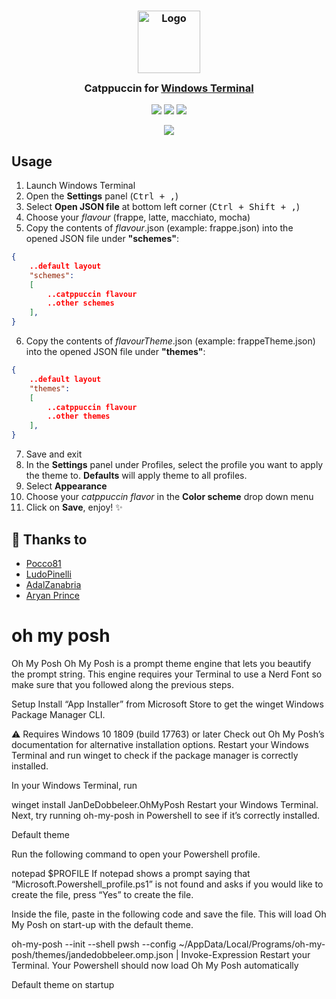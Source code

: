 <h3 align="center">
	<img src="https://raw.githubusercontent.com/catppuccin/catppuccin/main/assets/logos/exports/1544x1544_circle.png" width="100" alt="Logo"/><br/>
	<img src="https://raw.githubusercontent.com/catppuccin/catppuccin/main/assets/misc/transparent.png" height="30" width="0px"/>
	Catppuccin for <a href="https://github.com/Microsoft/Terminal">Windows Terminal</a>
	<img src="https://raw.githubusercontent.com/catppuccin/catppuccin/main/assets/misc/transparent.png" height="30" width="0px"/>
</h3>

<p align="center">
    <a href="https://github.com/catppuccin/windows-terminal/stargazers"><img src="https://img.shields.io/github/stars/catppuccin/windows-terminal?colorA=363a4f&colorB=b7bdf8&style=for-the-badge"></a>
    <a href="https://github.com/catppuccin/windows-terminal/issues"><img src="https://img.shields.io/github/issues/catppuccin/windows-terminal?colorA=363a4f&colorB=f5a97f&style=for-the-badge"></a>
    <a href="https://github.com/catppuccin/windows-terminal/contributors"><img src="https://img.shields.io/github/contributors/catppuccin/windows-terminal?colorA=363a4f&colorB=a6da95&style=for-the-badge"></a>
</p>

<p align="center">
  <img src="assets/splash.png"/>
</p>

## Usage

1. Launch Windows Terminal
2. Open the **Settings** panel (<kbd>Ctrl + ,</kbd>)
3. Select **Open JSON file** at bottom left corner (<kbd>Ctrl + Shift + ,</kbd>)
4. Choose your _flavour_ (frappe, latte, macchiato, mocha)
5. Copy the contents of _flavour_.json (example: frappe.json) into the opened JSON file under **"schemes"**:

```json
{
    ..default layout
    "schemes":
    [
        ..catppuccin flavour
        ..other schemes
    ],
}
```

6. Copy the contents of _flavourTheme_.json (example: frappeTheme.json) into the opened JSON file under **"themes"**:

```json
{
    ..default layout
    "themes":
    [
        ..catppuccin flavour
        ..other themes
    ],
}
```

7. Save and exit
8. In the **Settings** panel under Profiles, select the profile you want to apply the theme to. **Defaults** will apply theme to all profiles.
9. Select **Appearance**
10. Choose your _catppuccin flavor_ in the **Color scheme** drop down menu 
11. Click on **Save**, enjoy! ✨

## 💝 Thanks to

- [Pocco81](https://github.com/Pocco81)
- [LudoPinelli](https://github.com/LudoPinelli)
- [AdalZanabria](https://github.com/AdalZanabria)
- [Aryan Prince](https://github.com/aryanprince)

<h1> oh my posh </h1>
Oh My Posh
Oh My Posh is a prompt theme engine that lets you beautify the prompt string. This engine requires your Terminal to use a Nerd Font so make sure that you followed along the previous steps.

Setup
Install “App Installer” from Microsoft Store to get the winget Windows Package Manager CLI.

⚠ Requires Windows 10 1809 (build 17763) or later
Check out Oh My Posh’s documentation for alternative installation options.
Restart your Windows Terminal and run winget to check if the package manager is correctly installed.

In your Windows Terminal, run

winget install JanDeDobbeleer.OhMyPosh
Restart your Windows Terminal. Next, try running oh-my-posh in Powershell to see if it’s correctly installed.

Default theme

Run the following command to open your Powershell profile.

notepad $PROFILE
If notepad shows a prompt saying that “Microsoft.Powershell_profile.ps1” is not found and asks if you would like to create the file, press “Yes” to create the file.

Inside the file, paste in the following code and save the file. This will load Oh My Posh on start-up with the default theme.

oh-my-posh --init --shell pwsh --config ~/AppData/Local/Programs/oh-my-posh/themes/jandedobbeleer.omp.json | Invoke-Expression
Restart your Terminal. Your Powershell should now load Oh My Posh automatically

Default theme on startup
